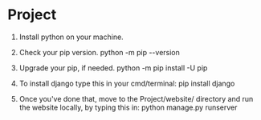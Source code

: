 # Project
1. Install python on your machine.

2. Check your pip version.
  python -m pip --version

3. Upgrade your pip, if needed.
  python -m pip install -U pip

4. To install django type this in your cmd/terminal:
  pip install django

5. Once you've done that, move to the Project/website/ directory and run the website locally, by typing this in:
  python manage.py runserver


